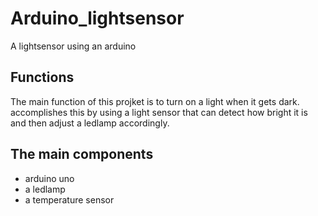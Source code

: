 # Arduino_lightsensor
A lightsensor using an arduino

## Functions
The main function of this projket is to turn on a light when it gets dark. accomplishes this by using a light sensor that can detect how bright it is and then adjust a ledlamp accordingly. 

## The main components

* arduino uno
* a ledlamp
* a temperature sensor
